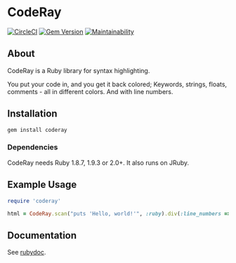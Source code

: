 # CodeRay

[![CircleCI](https://dl.circleci.com/status-badge/img/gh/rubychan/coderay/tree/master.svg?style=svg&circle-token=CCIPRJ_BbFff6nMhNtPdrCBNMDxNq_be00bbb00849a29d8d8d2e28e7b84cbf76a9ee5c)](https://dl.circleci.com/status-badge/redirect/gh/rubychan/coderay/tree/master) [![Gem Version](https://badge.fury.io/rb/coderay.svg)](https://badge.fury.io/rb/coderay) [![Maintainability](https://api.codeclimate.com/v1/badges/e015bbd5eab45d948b6b/maintainability)](https://codeclimate.com/github/rubychan/coderay/maintainability)

## About

CodeRay is a Ruby library for syntax highlighting.

You put your code in, and you get it back colored; Keywords, strings, floats, comments - all in different colors. And with line numbers.

## Installation

`gem install coderay`

### Dependencies

CodeRay needs Ruby 1.8.7, 1.9.3 or 2.0+. It also runs on JRuby.

## Example Usage

```ruby
require 'coderay'

html = CodeRay.scan("puts 'Hello, world!'", :ruby).div(:line_numbers => :table)
````

## Documentation

See [rubydoc](http://rubydoc.info/gems/coderay).
